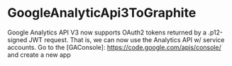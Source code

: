 GoogleAnalyticApi3ToGraphite
============================
Google Analytics API V3 now supports OAuth2 tokens returned by a .p12-signed JWT request. That is, we can now use the Analytics API w/ service accounts.
Go to the [GAConsole]: https://code.google.com/apis/console/ and create a new app
